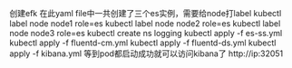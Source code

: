 创建efk
在此yaml file中一共创建了三个es实例，需要给node打label
kubectl label node node1 role=es
kubectl label node node2 role=es
kubectl label node node3 role=es
kubectl create ns logging
kubectl apply -f es-ss.yml
kubectl apply -f fluentd-cm.yml
kubectl apply -f fluentd-ds.yml
kubectl apply -f kibana.yml
等到pod都启动成功就可以访问kibana了
http://ip:32051
